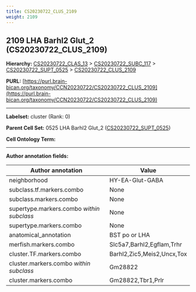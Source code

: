 ```yaml
---
title: CS20230722_CLUS_2109
weight: 2109
---
```

## 2109 LHA Barhl2 Glut_2 (CS20230722_CLUS_2109)
<b>Hierarchy: </b>
[CS20230722_CLAS_13](../CS20230722_CLAS_13) >
[CS20230722_SUBC_117](../CS20230722_SUBC_117) >
[CS20230722_SUPT_0525](../CS20230722_SUPT_0525) >
[CS20230722_CLUS_2109](../CS20230722_CLUS_2109)

**PURL:** [https://purl.brain-bican.org/taxonomy/CCN20230722/CS20230722_CLUS_2109](https://purl.brain-bican.org/taxonomy/CCN20230722/CS20230722_CLUS_2109)

---


**Labelset:** cluster (Rank: 0)

**Parent Cell Set:** 0525 LHA Barhl2 Glut_2 ([CS20230722_SUPT_0525](../CS20230722_SUPT_0525))



**Cell Ontology Term:** 

[MARKER GENES.]: #


---

[TRANSFERRED ANNOTATIONS.]: #


[AUTHOR ANNOTATION FIELDS.]: #


**Author annotation fields:**

| Author annotation | Value |
|-------------------|-------|
|neighborhood|HY-EA-Glut-GABA|
|subclass.tf.markers.combo|None|
|subclass.markers.combo|None|
|supertype.markers.combo _within subclass_|None|
|supertype.markers.combo|None|
|anatomical_annotation|BST po or LHA|
|merfish.markers.combo|Slc5a7,Barhl2,Egflam,Trhr|
|cluster.TF.markers.combo|Barhl2,Zic5,Meis2,Uncx,Tox|
|cluster.markers.combo _within subclass_|Gm28822|
|cluster.markers.combo|Gm28822,Tbr1,Prlr|
